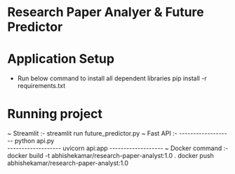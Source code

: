 # Research Paper Analyer & Future Predictor

# Application Setup #
- Run below command to install all dependent libraries
pip install -r requirements.txt

# Running project 
~ Streamlit :-
    streamlit run future_predictor.py
~ Fast API :-
    -------------------
    python api.py  
    -------------------
    uvicorn api:app 
    -------------------
~ Docker command :-
    docker build -t abhishekamar/research-paper-analyst:1.0 .
    docker push abhishekamar/research-paper-analyst:1.0